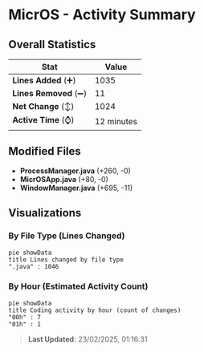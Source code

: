 # MicrOS - Activity Summary 

## Overall Statistics

| Stat                   | Value                                                             |
| ---------------------- | ----------------------------------------------------------------- |
| **Lines Added** (➕)   | 1035                                          |
| **Lines Removed** (➖) | 11                                        |
| **Net Change** (↕)    | 1024                |
| **Active Time** (⌚)   | 12 minutes |


## Modified Files
- **ProcessManager.java** (+260, -0)
- **MicrOSApp.java** (+80, -0)
- **WindowManager.java** (+695, -11)

## Visualizations

### By File Type (Lines Changed)

```mermaid
pie showData
title Lines changed by file type
".java" : 1046
```

### By Hour (Estimated Activity Count)

```mermaid
pie showData
title Coding activity by hour (count of changes)
"00h" : 7
"01h" : 1
```


> **Last Updated:** 23/02/2025, 01:16:31